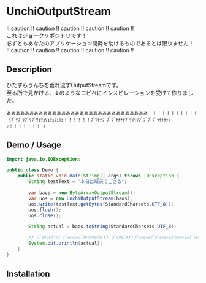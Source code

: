 # UnchiOutputStream

!! caution !! caution !! caution !! caution !! caution !!  
これはジョークリポジトリです！  
必ずともあなたのアプリケーション開発を助けるものであるとは限りません！  
!! caution !! caution !! caution !! caution !! caution !!  

## Description
ひたすらうんちを垂れ流すOutputStreamです。  
至る所で見かける、↓のようなコピペにインスピレーションを受けて作りました。

```text
あああああああああああああああああああああああああああああああ！！！！！！！！！！！（ﾌﾞﾘﾌﾞﾘﾌﾞﾘﾌﾞﾘｭﾘｭﾘｭﾘｭﾘｭﾘｭ！！！！！！ﾌﾞﾂﾁﾁﾌﾞﾌﾞﾌﾞﾁﾁﾁﾁﾌﾞﾘﾘｲﾘﾌﾞﾌﾞﾌﾞﾌﾞｩｩｩｩｯｯｯ！！！！！！！ ） 
```

## Demo / Usage

```java
import java.io.IOException;

public class Demo {
    public static void main(String[] args) throws IOException {
        String testText = "本日は晴天でござる";

        var baos = new ByteArrayOutputStream();
        var uos = new UnchiOutputStream(baos);
        uos.write(testText.getBytes(StandardCharsets.UTF_8));
        uos.flush();
        uos.close();

        String actual = baos.toString(StandardCharsets.UTF_8);

        // ﾌﾞﾘﾘﾘﾘﾌﾞﾘﾌﾞﾌﾞｯｯｯｯｯﾌﾞﾘﾘﾘﾘﾘﾘﾘﾘ!!!!ﾌﾞﾘﾘﾘ!!!!ﾌﾞｯｯｯｯｯﾌﾞﾌﾞｯｯｯｯｯﾌﾞﾂｯｯｯｯｯﾌﾞｯｯｯｯｯｯﾌﾞﾘﾘﾘﾘﾘﾘﾘﾘ!!!!!!!!!!!!
        System.out.println(actual);
    }
}
```

## Installation